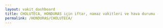 ```yaml
---
layout: vakit_dashboard
title: CHOLUTECA, HONDURAS için iftar, namaz vakitleri ve hava durumu - ilçe/eyalet seç
permalink: /HONDURAS/CHOLUTECA/
---
```


<script type="text/javascript">
  var GLOBAL_COUNTRY = 'HONDURAS';
  var GLOBAL_CITY = 'CHOLUTECA';
  var GLOBAL_STATE = '';
  var lat = 72;
  var lon = 21;
</script>
